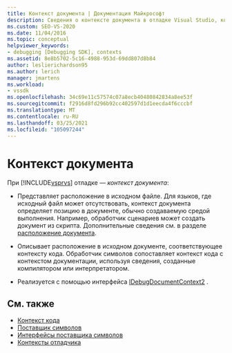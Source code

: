 ```yaml
---
title: Контекст документа | Документация Майкрософт
description: Сведения о контексте документа в отладке Visual Studio, которая представляет собой расположение в исходном файле или расположение в исходном документе для контекста кода.
ms.custom: SEO-VS-2020
ms.date: 11/04/2016
ms.topic: conceptual
helpviewer_keywords:
- debugging [Debugging SDK], contexts
ms.assetid: 8e8b5702-5c16-4988-953d-69dd807d8b84
author: leslierichardson95
ms.author: lerich
manager: jmartens
ms.workload:
- vssdk
ms.openlocfilehash: 34c69e11c57574c07a8ecb40480842834a8ee53f
ms.sourcegitcommit: f2916d8fd296b92cc402597d1d1eecda4f6cccbf
ms.translationtype: MT
ms.contentlocale: ru-RU
ms.lasthandoff: 03/25/2021
ms.locfileid: "105097244"
---
```

# <a name="document-context"></a>Контекст документа
При [!INCLUDE[vsprvs](../../code-quality/includes/vsprvs_md.md)] отладке — *контекст документа*:

- Представляет расположение в исходном файле. Для языков, где исходный файл может отсутствовать, контекст документа определяет позицию в документе, обычно создаваемую средой выполнения. Например, обработчик сценариев может создать документ из скрипта. Дополнительные сведения см. в разделе [расположение документа](../../extensibility/debugger/document-position.md).

- Описывает расположение в исходном документе, соответствующее контексту кода. Обработчик символов сопоставляет контекст кода с контекстом документации, используя сведения, созданные компилятором или интерпретатором.

- Реализуется с помощью интерфейса [IDebugDocumentContext2](../../extensibility/debugger/reference/idebugdocumentcontext2.md) .

## <a name="see-also"></a>См. также
- [Контекст кода](../../extensibility/debugger/code-context.md)
- [Поставщик символов](../../extensibility/debugger/symbol-provider.md)
- [Интерфейсы поставщика символов](../../extensibility/debugger/reference/symbol-provider-interfaces.md)
- [Контексты отладчика](../../extensibility/debugger/debugger-contexts.md)

